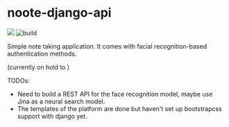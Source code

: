 # noote-django-api

![](https://img.shields.io/badge/on-hold-red)
![build](https://github.com/alperiox/noote-django-api/actions/workflows/build.yml/badge.svg)

Simple note taking application. It comes with facial recognition-based authentication methods.

(currently on hold to )


TODOs:
- Need to build a REST API for the face recognition model, maybe use Jina as a neural search model. 
- The templates of the platform are done but haven't set up bootstrapcss support with django yet.
